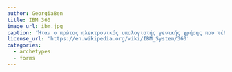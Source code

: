 ```yaml
---
author: GeorgiaBen
title: IBM 360
image_url: ibm.jpg
caption: 'Ήταν ο πρώτος ηλεκτρονικός υπολογιστής γενικής χρήσης που τέθηκε σε μαζική παραγωγή και πούλησε περί τα 2.000 αντίτυπα από το 1954 έως το 1962. Χρησιμοποιούσε δι-πενταδική κωδικοποίηση, έφερε ως μνήμη ένα περιστρεφόμενο μαγνητικό τύμπανο και υποστήριζε αλφαβητικούς, όπως και ειδικούς χαρακτήρες. Η καμπάνια προώθησης του απευθυνόταν σε επιστήμονες, μηχανικούς, αλλά και χρήστες διάτρητων καρτών που επιθυμούσαν να αναβαθμίσουν.'
license_url: 'https://en.wikipedia.org/wiki/IBM_System/360'
categories:
  - archetypes
  - forms
---
```


